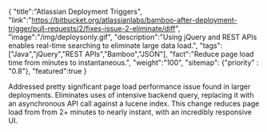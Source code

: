{
    "title":"Atlassian Deployment Triggers",
    "link":"https://bitbucket.org/atlassianlabs/bamboo-after-deployment-trigger/pull-requests/2/fixes-issue-2-eliminate/diff",
    "image":"/img/deploysonly.gif",
    "description":"Using jQuery and REST APIs enables real-time searching to eliminate large data load.",
    "tags":["Java","jQuery","REST APIs","Bamboo","JSON"],
    "fact":"Reduce page load time from minutes to instantaneous.",
    "weight":"100",
    "sitemap": {"priority" : "0.8"},
    "featured":true
}

Addressed pretty significant page load performance issue found in larger deployments. Eliminates uses of intensive backend query, replacing it with an asynchronous API call against a lucene index. This change reduces page load from from 2+ minutes to nearly instant, with an incredibly responsive UI.
